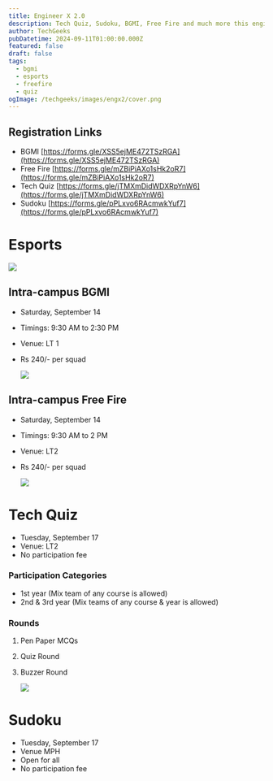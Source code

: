 ```yaml
---
title: Engineer X 2.0
description: Tech Quiz, Sudoku, BGMI, Free Fire and much more this engineers' day 2024
author: TechGeeks
pubDatetime: 2024-09-11T01:00:00.000Z
featured: false
draft: false
tags:
  - bgmi
  - esports
  - freefire
  - quiz
ogImage: /techgeeks/images/engx2/cover.png
---
```


## Registration Links

- BGMI [https://forms.gle/XSS5ejME472TSzRGA](https://forms.gle/XSS5ejME472TSzRGA)
- Free Fire [https://forms.gle/mZBiPiAXo1sHk2oR7](https://forms.gle/mZBiPiAXo1sHk2oR7)
- Tech Quiz [https://forms.gle/jTMXmDidWDXRpYnW6](https://forms.gle/jTMXmDidWDXRpYnW6)
- Sudoku [https://forms.gle/pPLxvo6RAcmwkYuf7](https://forms.gle/pPLxvo6RAcmwkYuf7)

# Esports

![](/techgeeks/images/engx2/bgmi_engx2)

## Intra-campus BGMI

- Saturday, September 14
- Timings: 9:30 AM to 2:30 PM
- Venue: LT 1
- Rs 240/- per squad

  ![](/techgeeks/images/engx2/ff_engx2.png)

## Intra-campus Free Fire

- Saturday, September 14
- Timings: 9:30 AM to 2 PM
- Venue: LT2
- Rs 240/- per squad

  ![](/techgeeks/images/engx2/tq_engx2)

# Tech Quiz

- Tuesday, September 17
- Venue: LT2
- No participation fee

### Participation Categories

- 1st year (Mix team of any course is allowed)
- 2nd & 3rd year (Mix teams of any course & year is allowed)

### Rounds

1.  Pen Paper MCQs
2.  Quiz Round
3.  Buzzer Round

    ![](/techgeeks/images/engx2/sud_engx2)

# Sudoku

- Tuesday, September 17
- Venue MPH
- Open for all
- No participation fee
